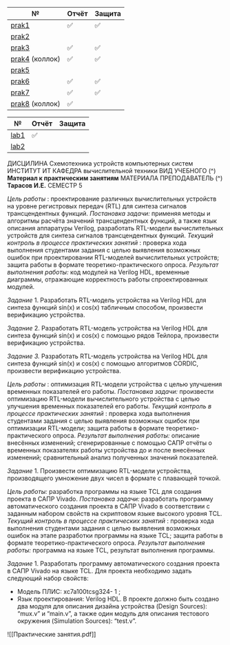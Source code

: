 
| №                                | Отчёт | Защита |
| -------------------------------- | ----- | ------ |
| [prak1](prak1/prak1.md)          | ✅     | ✅      |
| [prak2](prak2/prak2.md)          |       |        |
| [prak3](prak3/prak3.md)          | ✅     | ✅      |
| [prak4](prak4/prak4.md) (коллок) | ✅     | ✅      |
| [prak5](prak5/prak5.md)          |       |        |
| [prak6](prak6/prak6.md)          | ✅     | ✅      |
| [prak7](prak7/prak7.md)          | ✅     | ✅      |
| [prak8](prak8/prak8.md) (коллок) | ✅     |        |

| №                    | Отчёт | Защита |
| -------------------- | ----- | ------ |
| [lab1](lab1/lab1.md) | ✅     |        |
| [lab2](lab2/lab2.md) |       |        |



ДИСЦИЛИНА Схемотехника устройств компьютерных систем
ИНСТИТУТ ИТ
КАФЕДРА вычислительной техники
ВИД УЧЕБНОГО (^) **Материал к практическим занятиям**
МАТЕРИАЛА
ПРЕПОДАВАТЕЛЬ (^) **Тарасов И.Е.**
СЕМЕСТР 5


_Цель работы_ : проектирование различных вычислительных устройств на
уровне регистровых передач (RTL) для синтеза сигналов трансцендентных
функций.
_Постановка задачи:_ применяя методы и алгоритмы расчёта значений
трансцендентных функций, а также язык описания аппаратуры Verilog,
разработать RTL-модели вычислительных устройств для синтеза сигналов
трансцендентных функций.
_Текущий контроль в процессе практических занятий_ : проверка хода
выполнения студентами задания с целью выявления возможных ошибок при
проектировании RTL-моделей вычислительных устройств; защита работы в
формате теоретико-практического опроса.
_Результат выполнения работы:_ код модулей на Verilog HDL,
временные диаграммы, отражающие корректность работы спроектированных
модулей.

_Задание_ 1.
Разработать RTL-модель устройства на Verilog HDL для синтеза
функций sin(x) и cos(x) табличным способом, произвести верификацию
устройства.

_Задание_ 2.
Разработать RTL-модель устройства на Verilog HDL для синтеза
функций sin(x) и cos(x) с помощью рядов Тейлора, произвести верификацию
устройства.

_Задание 3._
Разработать RTL-модель устройства на Verilog HDL для синтеза
функций sin(x) и cos(x) с помощью алгоритмов CORDIC, произвести
верификацию устройства.


_Цель работы_ : оптимизация RTL-модели устройства с целью улучшения
временных показателей его работы.
_Постановка задачи:_ произвести оптимизацию RTL-модели
вычислительного устройства с целью улучшения временных показателей его
работы.
_Текущий контроль в процессе практических занятий_ : проверка хода
выполнения студентами задания с целью выявления возможных ошибок при
оптимизации RTL-модели; защита работы в формате теоретико-практического
опроса.
_Результат выполнения работы:_ описание внесённых изменений;
сгенерированные с помощью САПР отчёты о временных показателях работы
устройства до и после внесённых изменений; сравнительный анализ
полученных значений показателей.

_Задание_ 1.
Произвести оптимизацию RTL-модели устройства, производящего
умножение двух чисел в формате с плавающей точкой.


_Цель работы:_ разработка программы на языке TCL для создания
проекта в САПР Vivado.
_Постановка задачи:_ разработать программу автоматического создания
проекта в САПР Vivado в соответствии с заданным набором свойств на
скриптовом языке высокого уровня TCL.
_Текущий контроль в процессе практических занятий_ : проверка хода
выполнения студентами задания с целью выявления возможных ошибок на
этапе разработки программы на языке TCL; защита работы в формате
теоретико-практического опроса.
_Результат выполнения работы:_ программа на языке TCL, результат
выполнения программы.

_Задание_ 1.
Разработать программу автоматического создания проекта в САПР
Vivado на языке TCL. Для проекта необходимо задать следующий набор
свойств:

- Модель ПЛИС: xc7a100tcsg324- 1 ;
- Язык проектирования: Verilog HDL.
В проекте должно быть создано два модуля для описания дизайна
устройства (Design Sources): “mux.v” и “main.v”, а также один модуль для
описания тестового окружения (Simulation Sources): “test.v”.

![[Практические занятия.pdf]]